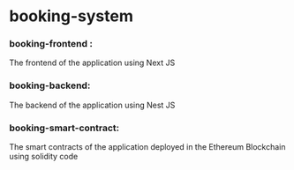 # booking-system

### booking-frontend : 
The frontend of the application using Next JS
### booking-backend: 
The backend of the application using Nest JS
### booking-smart-contract: 
The smart contracts of the application deployed in the Ethereum Blockchain using solidity code
